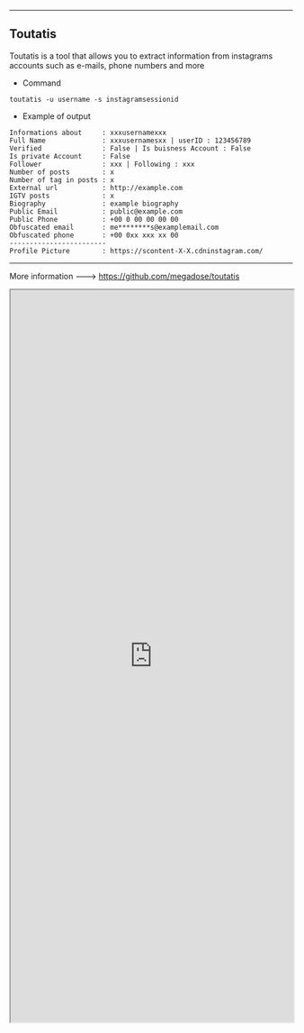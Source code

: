 --- ---

<h2>Toutatis</h2>

Toutatis is a tool that allows you to extract information from instagrams accounts such as e-mails, phone numbers and more

- Command
```
toutatis -u username -s instagramsessionid
```

- Example of output
```
Informations about     : xxxusernamexxx
Full Name              : xxxusernamesxx | userID : 123456789
Verified               : False | Is buisness Account : False
Is private Account     : False
Follower               : xxx | Following : xxx
Number of posts        : x
Number of tag in posts : x
External url           : http://example.com
IGTV posts             : x
Biography              : example biography
Public Email           : public@example.com
Public Phone           : +00 0 00 00 00 00
Obfuscated email       : me********s@examplemail.com
Obfuscated phone       : +00 0xx xxx xx 00
------------------------
Profile Picture        : https://scontent-X-X.cdninstagram.com/
```

---

More information ---> https://github.com/megadose/toutatis

<iframe src="https://github.com/megadose/toutatis" width="100%" height="1300"></iframe>